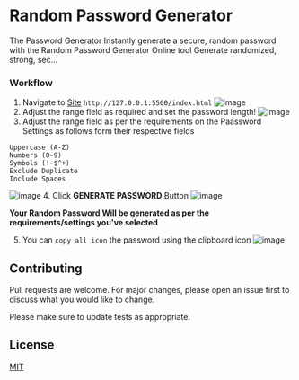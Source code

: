 # Random Password Generator
The Password Generator
Instantly generate a secure, random password with the Random Password Generator Online tool
Generate randomized, strong, sec...


### Workflow
1. Navigate to [Site](index.html) `http://127.0.0.1:5500/index.html`
![image](https://github.com/AbinandhMJ/Randompasswordgenerator/assets/99226172/3f94efed-6606-4915-9c0c-7d1a74f26914)
2. Adjust the range field as required and set the password length!
![image](https://github.com/AbinandhMJ/Randompasswordgenerator/assets/99226172/f9bb999e-50ea-4efe-a6a7-61679a847bf7)
3. Adjust the range field as per the requirements on the Paassword Settings as follows form their respective fields
```Lowercase (a-z) 
Uppercase (A-Z)
Numbers (0-9)
Symbols (!-$^+)
Exclude Duplicate
Include Spaces 
```
![image](https://github.com/AbinandhMJ/Randompasswordgenerator/assets/99226172/38220dfe-9610-4c15-98f8-22a609fe6ece)
4. Click **GENERATE PASSWORD** Button
![image](https://github.com/AbinandhMJ/Randompasswordgenerator/assets/99226172/bcb083ef-f1fb-418f-91da-79c4ff3f3ccc)

**Your Random Password Will be generated as per the requirements/settings you've selected**

5. You can `copy all icon` the password using the clipboard icon 
![image](https://github.com/AbinandhMJ/Randompasswordgenerator/assets/99226172/f2edc456-8035-4a52-9b42-3ff29fb4c9f9)

## Contributing

Pull requests are welcome. For major changes, please open an issue first
to discuss what you would like to change.

Please make sure to update tests as appropriate.

## License

[MIT](https://github.com/AbinandhMJ/Randompasswordgenerator/blob/main/LICENSE)
